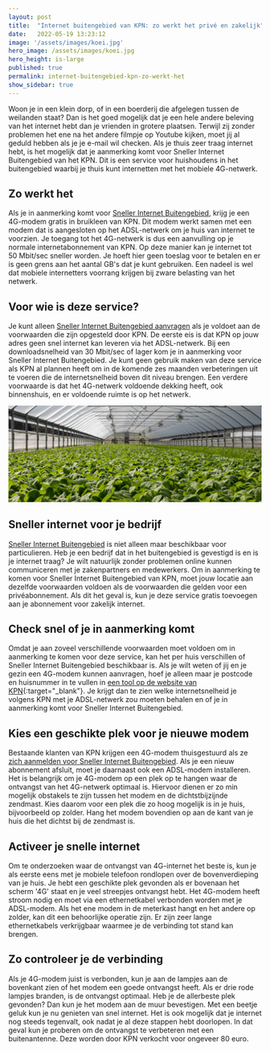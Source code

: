 ```yaml
---
layout: post
title:  "Internet buitengebied van KPN: zo werkt het privé en zakelijk"
date:   2022-05-19 13:23:12
image: '/assets/images/koei.jpg'
hero_image: /assets/images/koei.jpg
hero_height: is-large
published: true
permalink: internet-buitengebied-kpn-zo-werkt-het
show_sidebar: true
---
```


Woon je in een klein dorp, of in een boerderij die afgelegen tussen de weilanden staat? Dan is het goed mogelijk dat je een hele andere beleving van het internet hebt dan je vrienden in grotere plaatsen. Terwijl zij zonder problemen het ene na het andere filmpje op Youtube kijken, moet jij al geduld hebben als je je e-mail wil checken. Als je thuis zeer traag internet hebt, is het mogelijk dat je aanmerking komt voor Sneller Internet Buitengebied van het KPN. Dit is een service voor huishoudens in het buitengebied waarbij je thuis kunt internetten met het mobiele 4G-netwerk.

## Zo werkt het

Als je in aanmerking komt voor [Sneller Internet Buitengebied](/kpn-4g-buitengebied/), krijg je een 4G-modem gratis in bruikleen van KPN. Dit modem werkt samen met een modem dat is aangesloten op het ADSL-netwerk om je huis van internet te voorzien. Je toegang tot het 4G-netwerk is dus een aanvulling op je normale internetabonnement van KPN. Op deze manier kan je internet tot 50 Mbit/sec sneller worden. Je hoeft hier geen toeslag voor te betalen en er is geen grens aan het aantal GB&#39;s dat je kunt gebruiken. Een nadeel is wel dat mobiele internetters voorrang krijgen bij zware belasting van het netwerk.

## Voor wie is deze service?

Je kunt alleen [Sneller Internet Buitengebied aanvragen](/kpn-4g-buitengebied/) als je voldoet aan de voorwaarden die zijn opgesteld door KPN. De eerste eis is dat KPN op jouw adres geen snel internet kan leveren via het ADSL-netwerk. Bij een downloadsnelheid van 30 Mbit/sec of lager kom je in aanmerking voor Sneller Internet Buitengebied. Je kunt geen gebruik maken van deze service als KPN al plannen heeft om in de komende zes maanden verbeteringen uit te voeren die de internetsnelheid boven dit niveau brengen. Een verdere voorwaarde is dat het 4G-netwerk voldoende dekking heeft, ook binnenshuis, en er voldoende ruimte is op het netwerk.

![kas](/assets/images/kas.jpg)

## Sneller internet voor je bedrijf

[Sneller Internet Buitengebied](/kpn-4g-buitengebied/) is niet alleen maar beschikbaar voor particulieren. Heb je een bedrijf dat in het buitengebied is gevestigd is en is je internet traag? Je wilt natuurlijk zonder problemen online kunnen communiceren met je zakenpartners en medewerkers. Om in aanmerking te komen voor Sneller Internet Buitengebied van KPN, moet jouw locatie aan dezelfde voorwaarden voldoen als de voorwaarden die gelden voor een privéabonnement. Als dit het geval is, kun je deze service gratis toevoegen aan je abonnement voor zakelijk internet.

## Check snel of je in aanmerking komt

Omdat je aan zoveel verschillende voorwaarden moet voldoen om in aanmerking te komen voor deze service, kan het per huis verschillen of Sneller Internet Buitengebied beschikbaar is. Als je wilt weten of jij en je gezin een 4G-modem kunnen aanvragen, hoef je alleen maar je postcode en huisnummer in te vullen in [een tool op de website van KPN](/kpn/){:target="_blank"}. Je krijgt dan te zien welke internetsnelheid je volgens KPN met je ADSL-netwerk zou moeten behalen en of je in aanmerking komt voor Sneller Internet Buitengebied.

## Kies een geschikte plek voor je nieuwe modem

Bestaande klanten van KPN krijgen een 4G-modem thuisgestuurd als ze [zich aanmelden voor Sneller Internet Buitengebied](/kpn-4g-buitengebied/). Als je een nieuw abonnement afsluit, moet je daarnaast ook een ADSL-modem installeren. Het is belangrijk om je 4G-modem op een plek op te hangen waar de ontvangst van het 4G-netwerk optimaal is. Hiervoor dienen er zo min mogelijk obstakels te zijn tussen het modem en de dichtstbijzijnde zendmast. Kies daarom voor een plek die zo hoog mogelijk is in je huis, bijvoorbeeld op zolder. Hang het modem bovendien op aan de kant van je huis die het dichtst bij de zendmast is.

## Activeer je snelle internet

Om te onderzoeken waar de ontvangst van 4G-internet het beste is, kun je als eerste eens met je mobiele telefoon rondlopen over de bovenverdieping van je huis. Je hebt een geschikte plek gevonden als er bovenaan het scherm &#39;4G&#39; staat en je veel streepjes ontvangst hebt. Het 4G-modem heeft stroom nodig en moet via een ethernetkabel verbonden worden met je ADSL-modem. Als het ene modem in de meterkast hangt en het andere op zolder, kan dit een behoorlijke operatie zijn. Er zijn zeer lange ethernetkabels verkrijgbaar waarmee je de verbinding tot stand kan brengen.

## Zo controleer je de verbinding

Als je 4G-modem juist is verbonden, kun je aan de lampjes aan de bovenkant zien of het modem een goede ontvangst heeft. Als er drie rode lampjes branden, is de ontvangst optimaal. Heb je de allerbeste plek gevonden? Dan kun je het modem aan de muur bevestigen. Met een beetje geluk kun je nu genieten van snel internet. Het is ook mogelijk dat je internet nog steeds tegenvalt, ook nadat je al deze stappen hebt doorlopen. In dat geval kun je proberen om de ontvangst te verbeteren met een buitenantenne. Deze worden door KPN verkocht voor ongeveer 80 euro.